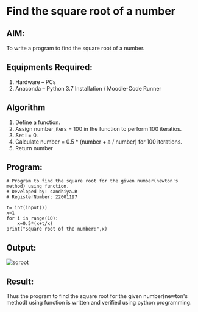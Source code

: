 # Find the square root of a number

## AIM:
To write a program to find the square root of a number.

## Equipments Required:
1. Hardware – PCs
2. Anaconda – Python 3.7 Installation / Moodle-Code Runner

## Algorithm
1. Define a function.
2. Assign number_iters = 100 in the function to perform 100 iteratios.
3. Set i = 0.
4. Calculate  number = 0.5 * (number + a / number) for 100 iterations.
5. Return number

## Program:
```
# Program to find the square root for the given number(newton's method) using function.
# Developed by: sandhiya.R
# RegisterNumber: 22001197

t= int(input())
x=1
for i in range(10):
    x=0.5*(x+t/x)
print("Square root of the number:",x)

```
## Output:
![sqroot](https://user-images.githubusercontent.com/113497571/190888896-960f416a-62be-4093-8eff-756fd5647a5b.png)



## Result:
Thus the program to find the square root for the given number(newton's method) using function is written and verified using python programming.
